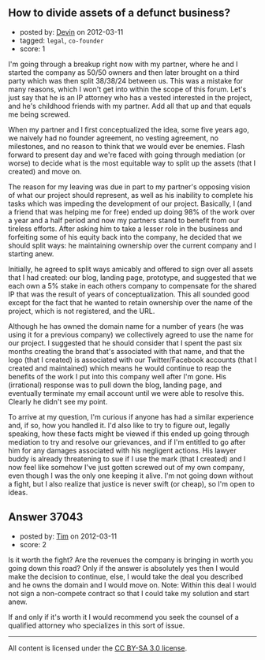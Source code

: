 ## How to divide assets of a defunct business?

- posted by: [Devin](https://stackexchange.com/users/-1/16861-devin) on 2012-03-11
- tagged: `legal`, `co-founder`
- score: 1

I'm going through a breakup right now with my partner, where he and I started the company as 50/50 owners and then later brought on a third party which was then split 38/38/24 between us. This was a mistake for many reasons, which I won't get into within the scope of this forum. Let's just say that he is an IP attorney who has a vested interested in the project, and he's childhood friends with my partner. Add all that up and that equals me being screwed.   

When my partner and I first conceptualized the idea, some five years ago, we naively had no founder agreement, no vesting agreement, no milestones, and no reason to think that we would ever be enemies. Flash forward to present day and we're faced with going through mediation (or worse) to decide what is the most equitable way to split up the assets (that I created) and move on.

The reason for my leaving was due in part to my partner's opposing vision of what our project should represent, as well as his inability to complete his tasks which was impeding the development of our project. Basically, I (and a friend that was helping me for free) ended up doing 98% of the work over a year and a half period and now my partners stand to benefit from our tireless efforts. After asking him to take a lesser role in the business and forfeiting some of his equity back into the company, he decided that we should split ways: he maintaining ownership over the current company and I starting anew.

Initially, he agreed to split ways amicably and offered to sign over all assets that I had created: our blog, landing page, prototype, and suggested that we each own a 5% stake in each others company to compensate for the shared IP that was the result of years of conceptualization. This all sounded good except for the fact that he wanted to retain ownership over the name of the project, which is not registered, and the URL.  

Although he has owned the domain name for a number of years (he was using it for a previous company) we collectively agreed to use the name for our project. I suggested that he should consider that I spent the past six months creating the brand that's associated with that name, and that the logo (that I created) is associated with our Twitter/Facebook accounts (that I created and maintained) which means he would continue to reap the benefits of the work I put into this company well after I'm gone. His (irrational) response was to pull down the blog, landing page, and eventually terminate my email account until we were able to resolve this. Clearly he didn't see my point. 

To arrive at my question, I'm curious if anyone has had a similar experience and, if so, how you handled it. I'd also like to try to figure out, legally speaking, how these facts might be viewed if this ended up going through mediation to try and resolve our grievances, and if I'm entitled to go after him for any damages associated with his negligent actions. His lawyer buddy is already threatening to sue if I use the mark (that I created) and I now feel like somehow I've just gotten screwed out of my own company, even though I was the only one keeping it alive. I'm not going down without a fight, but I also realize that justice is never swift (or cheap), so I'm open to ideas. 


## Answer 37043

- posted by: [Tim](https://stackexchange.com/users/-1/14914-tim) on 2012-03-11
- score: 2

Is it worth the fight? Are the revenues the company is bringing in worth you going down this road? Only if the answer is absolutely yes then I would make the decision to continue, else, I would take the deal you described and he owns the domain and I would move on. Note: Within this deal I would not sign a non-compete contract so that I could take my solution and start anew. 

If and only if it's worth it I would recommend you seek the counsel of a qualified attorney who specializes in this sort of issue. 





---

All content is licensed under the [CC BY-SA 3.0 license](https://creativecommons.org/licenses/by-sa/3.0/).
